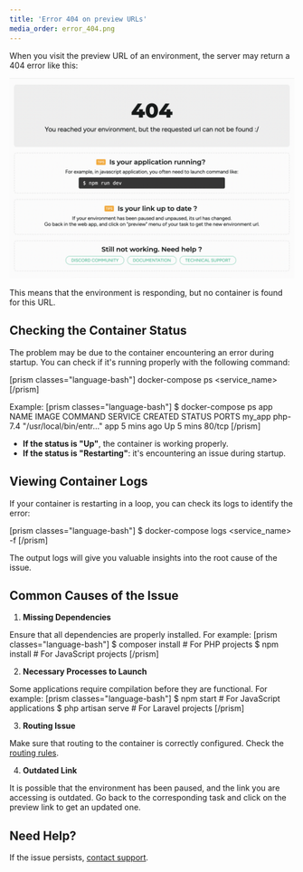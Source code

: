 ```yaml
---
title: 'Error 404 on preview URLs'
media_order: error_404.png
---
```


When you visit the preview URL of an environment, the server may return a 404 error like this:

![error_404](error_404.png?style=max-width:35rem;)

This means that the environment is responding, but no container is found for this URL.

## Checking the Container Status

The problem may be due to the container encountering an error during startup. You can check if it's running properly with the following command:

[prism classes="language-bash"]
docker-compose ps <service_name>
[/prism]

Example:
[prism classes="language-bash"]
$ docker-compose ps app
NAME     IMAGE     COMMAND                  SERVICE      CREATED        STATUS         PORTS
my_app   php-7.4   "/usr/local/bin/entr…"   app          5 mins ago     Up 5 mins      80/tcp
[/prism]

* **If the status is "Up"**, the container is working properly.
* **If the status is "Restarting"**: it's encountering an issue during startup.

## Viewing Container Logs

If your container is restarting in a loop, you can check its logs to identify the error:

[prism classes="language-bash"]
$ docker-compose logs <service_name> -f
[/prism]

The output logs will give you valuable insights into the root cause of the issue.

## Common Causes of the Issue

1. **Missing Dependencies**

Ensure that all dependencies are properly installed. For example:
[prism classes="language-bash"]
$ composer install # For PHP projects
$ npm install # For JavaScript projects
[/prism]

2. **Necessary Processes to Launch**

Some applications require compilation before they are functional. For example:
[prism classes="language-bash"]
$ npm start # For JavaScript applications
$ php artisan serve # For Laravel projects
[/prism]

3. **Routing Issue**

Make sure that routing to the container is correctly configured. Check the [routing rules](/project-configuration/containers-routing).

4. **Outdated Link**

It is possible that the environment has been paused, and the link you are accessing is outdated. Go back to the corresponding task and click on the preview link to get an updated one.

## Need Help?

If the issue persists, [contact support](/resources-and-support/contact-support).
